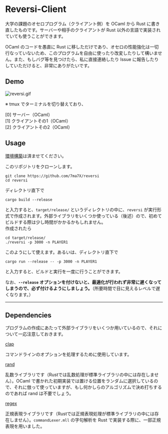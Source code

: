 # Reversi-Client

大学の課題のオセロプログラム（クライアント側）を OCaml から Rust に書き直したものです。サーバーや相手のクライアントが Rust 以外の言語で実装されていても使うことができます。  

OCaml のコードを愚直に Rust に移しただけであり、オセロの性能強化は一切行なっていないため、このプログラムを自由に使ったり改変したりして構いません。また、もしバグ等を見つけたら、私に直接連絡したり Issue に報告したりしていただけると、非常にありがたいです。

## Demo

![reversi.gif](https://user-images.githubusercontent.com/36184621/60187967-81e88c80-9869-11e9-827a-001d782e8cce.gif)

※ tmux でターミナルを切り替えており、  

[0] サーバー（OCaml）  
[1] クライアントその1（OCaml）  
[2] クライアントその2（OCaml）  

## Usage

[環境構築](https://doc.rust-jp.rs/book/second-edition/ch01-01-installation.html)は済ませてください。  

このリポジトリをクローンします。

```
git clone https://github.com/7ma7X/reversi
cd reversi
```

ディレクトリ直下で

```
cargo build --release
```

と入力すると、`target/release/` というディレクトリの中に、`reversi` が実行形式で作成されます。外部ライブラリをいくつか使っている（後述）ので、初めてビルドする際は少し時間がかかるかもしれません。  
作成されたら

```
cd target/release/
./reversi -p 3000 -n PLAYER1
```

このようにして使えます。あるいは、ディレクトリ直下で

```
cargo run --release -- -p 3000 -n PLAYER1
```

と入力すると、ビルドと実行を一度に行うことができます。

なお、**`--release` オプションを付けないと、最適化が行われず非常に遅くなってしまうので、必ず付けるようにしましょう。**（所要時間で目に見えるレベルで遅くなります。）

---

## Dependencies

プログラムの作成にあたって外部ライブラリをいくつか用いているので、それについて一応注意しておきます。

[clap](https://github.com/clap-rs/clap)  

コマンドラインのオプションを処理するために使用しています。

[rand](https://github.com/rust-random/rand)

乱数ライブラリです（Rustでは乱数処理が標準ライブラリの中には存在しません）。OCaml で書かれた初期実装では置ける位置をランダムに選択しているので、それに倣って使っていますが、もし何かしらのアルゴリズムで決め打ちするのであれば rand は不要でしょう。

[regex](https://github.com/rust-lang/regex)

正規表現ライブラリです（Rustでは正規表現処理が標準ライブラリの中には存在しません）。`commandLexer.mll` の字句解析を Rust で実装する際に、一部正規表現を用いました。